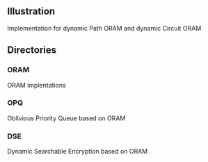 ## Illustration
Implementation for dynamic Path ORAM and dynamic Circuit ORAM

## Directories
### ORAM
ORAM implentations

### OPQ
Oblivious Priority Queue based on ORAM

### DSE
Dynamic Searchable Encryption based on ORAM